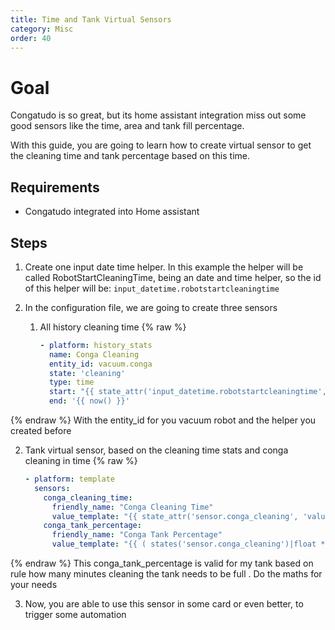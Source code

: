 ```yaml
---
title: Time and Tank Virtual Sensors
category: Misc
order: 40
---
```


# Goal

Congatudo is so great, but its home assistant integration miss out some good sensors like the time, area and tank fill percentage.

With this guide, you are going to learn how to create virtual sensor to get the cleaning time and tank percentage based on this time.

## Requirements
- Congatudo integrated into Home assistant

## Steps

1. Create one input date time helper. In this example the helper will be called RobotStartCleaningTime, being an date and time helper, so the id of this helper will be: `input_datetime.robotstartcleaningtime`

2. In the configuration file, we are going to create three sensors
   1. All history cleaning time
{% raw %}
      ```yaml
      - platform: history_stats
        name: Conga Cleaning
        entity_id: vacuum.conga
        state: 'cleaning'
        type: time
        start: "{{ state_attr('input_datetime.robotstartcleaningtime', 'timestamp') }}"
        end: '{{ now() }}'
      ```
{% endraw %}
        With the entity_id for you vacuum robot and the helper you created before

   2. Tank virtual sensor, based on the cleaning time stats and conga cleaning in time
{% raw %}
      ```yaml
      - platform: template
        sensors:
          conga_cleaning_time:
            friendly_name: "Conga Cleaning Time"
            value_template: "{{ state_attr('sensor.conga_cleaning', 'value') }}"
          conga_tank_percentage:
            friendly_name: "Conga Tank Percentage"
            value_template: "{{ ( states('sensor.conga_cleaning')|float * (100)|float / (10)|float ) | round(0)  }}"
      ```
{% endraw %}
        This conga_tank_percentage is valid for my tank based on rule how many minutes cleaning the tank needs to be full . Do the maths for your needs

   3. Now, you are able to use this sensor in some card or even better, to trigger some automation

